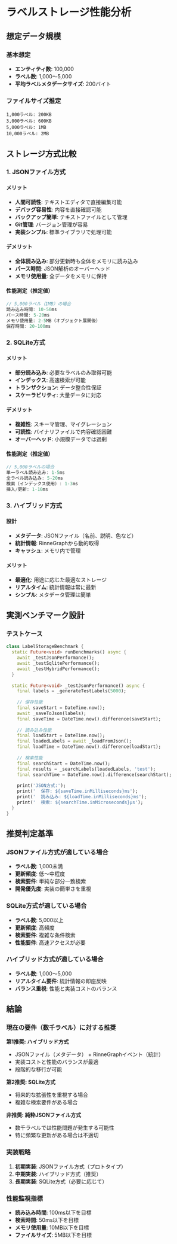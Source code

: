 # ラベルストレージ性能分析

## 想定データ規模

### 基本想定
- **エンティティ数**: 100,000
- **ラベル数**: 1,000〜5,000
- **平均ラベルメタデータサイズ**: 200バイト

### ファイルサイズ推定

```
1,000ラベル: 200KB
3,000ラベル: 600KB  
5,000ラベル: 1MB
10,000ラベル: 2MB
```

## ストレージ方式比較

### 1. JSONファイル方式

#### メリット
- **人間可読性**: テキストエディタで直接編集可能
- **デバッグ容易性**: 内容を直接確認可能
- **バックアップ簡単**: テキストファイルとして管理
- **Git管理**: バージョン管理が容易
- **実装シンプル**: 標準ライブラリで処理可能

#### デメリット
- **全体読み込み**: 部分更新時も全体をメモリに読み込み
- **パース時間**: JSON解析のオーバーヘッド
- **メモリ使用量**: 全データをメモリに保持

#### 性能測定（推定値）

```dart
// 5,000ラベル（1MB）の場合
読み込み時間: 10-50ms
パース時間: 5-20ms
メモリ使用量: 2-5MB（オブジェクト展開後）
保存時間: 20-100ms
```

### 2. SQLite方式

#### メリット
- **部分読み込み**: 必要なラベルのみ取得可能
- **インデックス**: 高速検索が可能
- **トランザクション**: データ整合性保証
- **スケーラビリティ**: 大量データに対応

#### デメリット
- **複雑性**: スキーマ管理、マイグレーション
- **可読性**: バイナリファイルで内容確認困難
- **オーバーヘッド**: 小規模データでは過剰

#### 性能測定（推定値）

```dart
// 5,000ラベルの場合
単一ラベル読み込み: 1-5ms
全ラベル読み込み: 5-20ms
検索（インデックス使用）: 1-3ms
挿入/更新: 1-10ms
```

### 3. ハイブリッド方式

#### 設計
- **メタデータ**: JSONファイル（名前、説明、色など）
- **統計情報**: RinneGraphから動的取得
- **キャッシュ**: メモリ内で管理

#### メリット
- **最適化**: 用途に応じた最適なストレージ
- **リアルタイム**: 統計情報は常に最新
- **シンプル**: メタデータ管理は簡単

## 実測ベンチマーク設計

### テストケース

```dart
class LabelStorageBenchmark {
  static Future<void> runBenchmarks() async {
    await _testJsonPerformance();
    await _testSqlitePerformance();
    await _testHybridPerformance();
  }
  
  static Future<void> _testJsonPerformance() async {
    final labels = _generateTestLabels(5000);
    
    // 保存性能
    final saveStart = DateTime.now();
    await _saveToJson(labels);
    final saveTime = DateTime.now().difference(saveStart);
    
    // 読み込み性能
    final loadStart = DateTime.now();
    final loadedLabels = await _loadFromJson();
    final loadTime = DateTime.now().difference(loadStart);
    
    // 検索性能
    final searchStart = DateTime.now();
    final results = _searchLabels(loadedLabels, 'test');
    final searchTime = DateTime.now().difference(searchStart);
    
    print('JSON方式:');
    print('  保存: ${saveTime.inMilliseconds}ms');
    print('  読み込み: ${loadTime.inMilliseconds}ms');
    print('  検索: ${searchTime.inMicroseconds}μs');
  }
}
```

## 推奨判定基準

### JSONファイル方式が適している場合
- **ラベル数**: 1,000未満
- **更新頻度**: 低〜中程度
- **検索要件**: 単純な部分一致検索
- **開発優先度**: 実装の簡単さを重視

### SQLite方式が適している場合
- **ラベル数**: 5,000以上
- **更新頻度**: 高頻度
- **検索要件**: 複雑な条件検索
- **性能要件**: 高速アクセスが必要

### ハイブリッド方式が適している場合
- **ラベル数**: 1,000〜5,000
- **リアルタイム要件**: 統計情報の即座反映
- **バランス重視**: 性能と実装コストのバランス

## 結論

### 現在の要件（数千ラベル）に対する推奨

**第1推奨: ハイブリッド方式**
- JSONファイル（メタデータ） + RinneGraphイベント（統計）
- 実装コストと性能のバランスが最適
- 段階的な移行が可能

**第2推奨: SQLite方式**
- 将来的な拡張性を重視する場合
- 複雑な検索要件がある場合

**非推奨: 純粋JSONファイル方式**
- 数千ラベルでは性能問題が発生する可能性
- 特に頻繁な更新がある場合は不適切

### 実装戦略

1. **初期実装**: JSONファイル方式（プロトタイプ）
2. **中期実装**: ハイブリッド方式（推奨）
3. **長期実装**: SQLite方式（必要に応じて）

### 性能監視指標

- **読み込み時間**: 100ms以下を目標
- **検索時間**: 50ms以下を目標
- **メモリ使用量**: 10MB以下を目標
- **ファイルサイズ**: 5MB以下を目標
